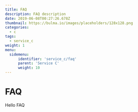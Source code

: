 ```yaml
---
title: FAQ
description: FAQ description
date: 2019-06-08T00:27:26.678Z
thumbnail: https://bulma.io/images/placeholders/128x128.png
categories:
  - c
tags:
  - service_c
weight: 1
menu:
  sidemenu:
      identifier: 'service_c/faq'
      parent: 'Service C'
      weight: 10
---
```


# FAQ
Hello FAQ
